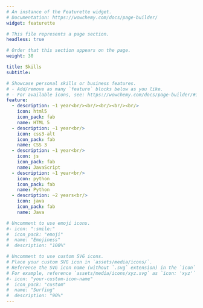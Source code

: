 ```yaml
---
# An instance of the Featurette widget.
# Documentation: https://wowchemy.com/docs/page-builder/
widget: featurette

# This file represents a page section.
headless: true

# Order that this section appears on the page.
weight: 30

title: Skills
subtitle:

# Showcase personal skills or business features.
# - Add/remove as many `feature` blocks below as you like.
# - For available icons, see: https://wowchemy.com/docs/page-builder/#icons
feature:
  - description: ~1 year<br/><br/><br/><br/><br/>
    icon: html5
    icon_pack: fab
    name: HTML 5
  - description: ~1 year<br/>
    icon: css3-alt
    icon_pack: fab
    name: CSS 3
  - description: ~1 year<br/>
    icon: js
    icon_pack: fab
    name: JavaScript
  - description: ~1 year<br/>
    icon: python
    icon_pack: fab
    name: Python
  - description: ~2 years<br/>
    icon: java
    icon_pack: fab
    name: Java

# Uncomment to use emoji icons.
#- icon: ":smile:"
#  icon_pack: "emoji"
#  name: "Emojiness"
#  description: "100%"

# Uncomment to use custom SVG icons.
# Place your custom SVG icon in `assets/media/icons/`.
# Reference the SVG icon name (without `.svg` extension) in the `icon` field.
# For example, reference `assets/media/icons/xyz.svg` as `icon: 'xyz'`
#- icon: "your-custom-icon-name"
#  icon_pack: "custom"
#  name: "Surfing"
#  description: "90%"
---
```

